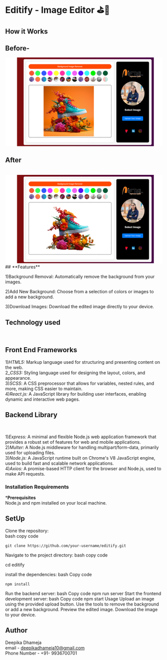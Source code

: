 # Editify - Image Editor ⛳🚀
## How it Works
## **Before-**<br>
<img src="https://github.com/deepikadhameja10/Editify/blob/main/public/1.png?raw=true" alt="Background Remover" width="700" />
<br>

## **After**
<br>
<img src="https://github.com/deepikadhameja10/Editify/blob/main/public/2.png?raw=true" alt="Background Remover" width="700"/>


<br>
## **Features**

1)Background Removal: Automatically remove the background from your images.

2)Add New Background: Choose from a selection of colors or images to add a new background.

3)Download Images: Download the edited image directly to your device.


## **Technology used**
<br>

## **Front End Frameworks**
1)*HTML5:* Markup language used for structuring and presenting content on the web.<br>
2_*CSS3:* Styling language used for designing the layout, colors, and appearance.<br>
3)*SCSS*: A CSS preprocessor that allows for variables, nested rules, and more, making CSS easier to maintain.<br>
4)*React.js:* A JavaScript library for building user interfaces, enabling dynamic and interactive web pages.<br>

## **Backend Library**
<br>

1)*Express:* A minimal and flexible Node.js web application framework that provides a robust set of features for web and mobile applications.<br>
2)*Multer:* A Node.js middleware for handling multipart/form-data, primarily used for uploading files.<br>
3)*Node.js:* A JavaScript runtime built on Chrome's V8 JavaScript engine, used to build fast and scalable network applications.<br>
4)*Axios:* A promise-based HTTP client for the browser and Node.js, used to make API requests.<br>


### Installation Requirements

***Prerequisites**
<br>
	  Node.js and npm installed on your local machine.

## **SetUp**

Clone the repository:
 <br>
bash
copy code
 
 	git clone https://github.com/your-username/editify.git
  
Navigate to the project directory:
bash
copy code
 
cd editify
 
install the dependencies:
bash
Copy code

	npm install
 
Run the backend server:
bash
Copy code
	npm run server
Start the frontend development server:
bash
Copy code
	npm start
Usage
Upload an image using the provided upload button.
Use the tools to remove the background or add a new background.
Preview the edited image.
Download the image to your device.



## **Author**

Deepika Dhameja 
<br>
email - deepikadhameja10@gmail.com
<br>
Phone Number - +91- 9936700701
<br>






